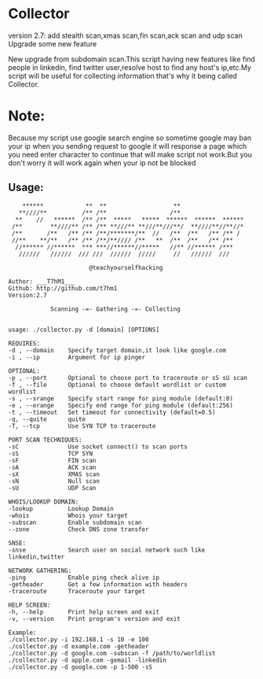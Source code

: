 # Collector

version 2.7:
add stealth scan,xmas scan,fin scan,ack scan and udp scan
Upgrade some new feature

New upgrade from subdomain scan.This script having new features like find people in linkedin,
find twitter user,resolve host to find any host's ip,etc.My script will be useful for collecting information that's why it being called Collector.


# Note:

Because my script use google search engine so sometime google may ban your ip when you sending request to google it will
response a page which you need enter character to continue that will make script not work.But you don't worry it will work again when your ip not be blocked

## Usage:

        ******            **  **                   **
       **////**          /** /**                  /**
      **    //   ******  /** /**  *****   *****  ******  ******  ******
     /**        **////** /** /** **///** **///**///**/  **////**//**//*
     /**       /**   /** /** /**/*******/**  //   /**  /**   /** /** /
     //**    **/**   /** /** /**/**//// /**   **  /**  /**   /** /**
      //****** //******  *** ***//******//*****   //** //****** /***
       //////   //////  /// ///  //////  /////     //   //////  ///

                           @teachyourselfhacking

    Author: ___T7hM1___
    Github: http://github.com/t7hm1
    Version:2.7

                Scanning -=- Gathering -=- Collecting


    usage: ./collector.py -d [domain] [OPTIONS]

    REQUIRES:
    -d , --domain    Specify target domain,it look like google.com
    -i , --ip        Argument for ip pinger

    OPTIONAL:
    -p , --port      Optional to choose port to traceroute or sS sU scan
    -f , --file      Optional to choose default wordlist or custom wordlist
    -s , --srange    Specify start range for ping module (default:0)
    -e , --erange    Specify end range for ping module (default:256)
    -t , --timeout   Set timeout for connectivity (default=0.5)
    -q, --quite      quite
    -T, --tcp        Use SYN TCP to traceroute

    PORT SCAN TECHNIQUES:
    -sC              Use socket connect() to scan ports
    -sS              TCP SYN
    -sF              FIN scan
    -sA              ACK scan
    -sX              XMAS scan
    -sN              Null scan
    -sU              UDP Scan

    WHOIS/LOOKUP DOMAIN:
    -lookup          Lookup Domain
    -whois           Whois your target
    -subscan         Enable subdomain scan
    --zone           Check DNS zone transfer

    SNSE:
    -snse            Search user on social network such like linkedin,twitter

    NETWORK GATHERING:
    -ping            Enable ping check alive ip
    -getheader       Get a few information with headers
    -traceroute      Traceroute your target

    HELP SCREEN:
    -h, --help       Print help screen and exit
    -v, --version    Print program's version and exit

    Example:
    ./collector.py -i 192.168.1 -s 10 -e 100
    ./collector.py -d example.com -getheader
    ./collector.py -d google.com -subscan -f /path/to/worldlist
    ./collector.py -d apple.com -gemail -linkedin
    ./collector.py -d google.com -p 1-500 -sS

